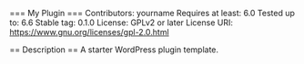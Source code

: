 === My Plugin ===
Contributors: yourname
Requires at least: 6.0
Tested up to: 6.6
Stable tag: 0.1.0
License: GPLv2 or later
License URI: https://www.gnu.org/licenses/gpl-2.0.html

== Description ==
A starter WordPress plugin template.

